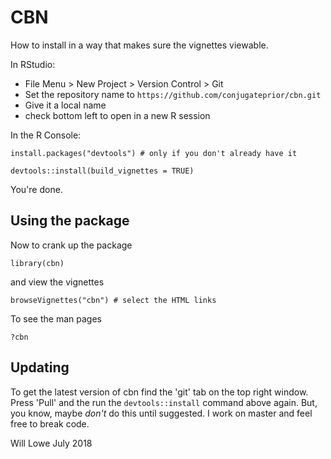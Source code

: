 # CBN

How to install in a way that makes sure the vignettes viewable.

In RStudio:

* File Menu > New Project > Version Control > Git 
* Set the repository name to `https://github.com/conjugateprior/cbn.git`
* Give it a local name 
* check bottom left to open in a new R session

In the R Console:

```
install.packages("devtools") # only if you don't already have it

devtools::install(build_vignettes = TRUE)
```

You're done.  

## Using the package

Now to crank up the package
```
library(cbn)
```
and view the vignettes
```
browseVignettes("cbn") # select the HTML links
```

To see the man pages
```
?cbn
```

## Updating

To get the latest version of cbn find the 'git' tab on the top
right window. Press 'Pull' and the run the `devtools::install` command above 
again.  But, you know, maybe *don't* do this until suggested. I work on master 
and feel free to break code.

Will Lowe July 2018
